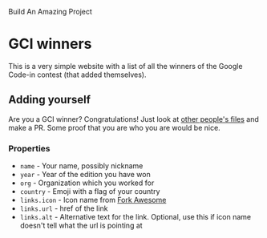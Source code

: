 Build An Amazing Project
# GCI winners

This is a very simple website with a list of all the winners of the Google Code-in contest (that added themselves).

## Adding yourself

Are you a GCI winner? Congratulations! Just look at [other people's files](https://github.com/Albert221/gci-winners/blob/master/_winners/albert-wolszon.md) and make a PR. Some proof that you are who you are would be nice.

### Properties

- `name` - Your name, possibly nickname
- `year` - Year of the edition you have won
- `org` - Organization which you worked for
- `country` - Emoji with a flag of your country
- `links.icon` - Icon name from [Fork Awesome](https://forkaweso.me/Fork-Awesome/icons/)
- `links.url` - href of the link
- `links.alt` - Alternative text for the link. Optional, use this if icon name doesn't tell what the url is pointing at
